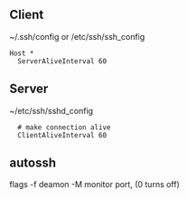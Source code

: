 ## Client
~/.ssh/config or /etc/ssh/ssh_config
``` 
Host *
  ServerAliveInterval 60
```

## Server
~/etc/ssh/sshd_config
```
  # make connection alive
  ClientAliveInterval 60
```


## autossh
flags 
  -f deamon
  -M monitor port, (0 turns off)
